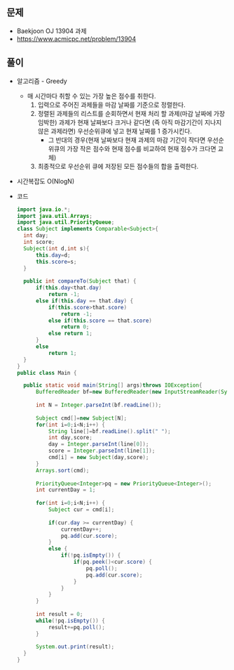 문제
-----

+ Baekjoon OJ 13904 과제
+ https://www.acmicpc.net/problem/13904

풀이 
------

+ 알고리즘 - Greedy

  - 매 시간마다 취할 수 있는 가장 높은 점수를 취한다.
    1. 입력으로 주어진 과제들을 마감 날짜를 기준으로 정렬한다.
    2. 정렬된 과제들의 리스트를 순회하면서 현재 처리 할 과제(마감 날짜에 가장 임박한) 과제가 현재 날짜보다 크거나 같다면 (즉 아직 마감기간이 지나지 않은 과제라면) 우선순위큐에 넣고 현재 날짜를 1 증가시킨다.
       - 그 반대의 경우(현재 날짜보다 현재 과제의 마감 기간이 작다면 우선순위큐의 가장 작은 점수와 현재 점수를 비교하여 현재 점수가 크다면 교체)
    3. 최종적으로 우선순위 큐에 저장된 모든 점수들의 합을 출력한다.



+ 시간복잡도 O(NlogN)



+ 코드

  ``` java
  import java.io.*;
  import java.util.Arrays;
  import java.util.PriorityQueue;
  class Subject implements Comparable<Subject>{
  	int day;
  	int score;
  	Subject(int d,int s){
  		this.day=d;
  		this.score=s;
  	}
  	
  	public int compareTo(Subject that) {
  		if(this.day<that.day) 
  			return -1;
  		else if(this.day == that.day) {
  			if(this.score>that.score)
  				return -1;
  			else if(this.score == that.score)
  				return 0;
  			else return 1;
  		}
  		else
  			return 1;
  	}
  }
  public class Main {
  
  	public static void main(String[] args)throws IOException{
  		BufferedReader bf=new BufferedReader(new InputStreamReader(System.in));
  		
  		int N = Integer.parseInt(bf.readLine());
  		
  		Subject cmd[]=new Subject[N];
  		for(int i=0;i<N;i++) {
  			String line[]=bf.readLine().split(" ");
  			int day,score;
  			day = Integer.parseInt(line[0]);
  			score = Integer.parseInt(line[1]);
  			cmd[i] = new Subject(day,score);
  		}
  		Arrays.sort(cmd);
  		
  		PriorityQueue<Integer>pq = new PriorityQueue<Integer>();
  		int currentDay = 1;
  		
  		for(int i=0;i<N;i++) {
  			Subject cur = cmd[i];
  			
  			if(cur.day >= currentDay) {
  				currentDay++;
  				pq.add(cur.score);
  			}
  			else {
  				if(!pq.isEmpty()) {
  					if(pq.peek()<cur.score) {
  						pq.poll();
  						pq.add(cur.score);
  					}
  				}
  			}
  		}
  		
  		int result = 0;
  		while(!pq.isEmpty()) {
  			result+=pq.poll();
  		}
  		
  		System.out.print(result);
  	}
  }
  
  ```
